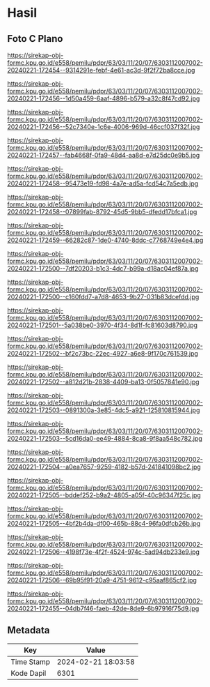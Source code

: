 # Hasil

## Foto C Plano

https://sirekap-obj-formc.kpu.go.id/e558/pemilu/pdpr/63/03/11/20/07/6303112007002-20240221-172454--9314291e-febf-4e61-ac3d-9f2f72ba8cce.jpg

https://sirekap-obj-formc.kpu.go.id/e558/pemilu/pdpr/63/03/11/20/07/6303112007002-20240221-172456--1d50a459-6aaf-4896-b579-a32c8f47cd92.jpg

https://sirekap-obj-formc.kpu.go.id/e558/pemilu/pdpr/63/03/11/20/07/6303112007002-20240221-172456--52c7340e-1c6e-4006-969d-46ccf037f32f.jpg

https://sirekap-obj-formc.kpu.go.id/e558/pemilu/pdpr/63/03/11/20/07/6303112007002-20240221-172457--fab4668f-0fa9-48d4-aa8d-e7d25dc0e9b5.jpg

https://sirekap-obj-formc.kpu.go.id/e558/pemilu/pdpr/63/03/11/20/07/6303112007002-20240221-172458--95473e19-fd98-4a7e-ad5a-fcd54c7a5edb.jpg

https://sirekap-obj-formc.kpu.go.id/e558/pemilu/pdpr/63/03/11/20/07/6303112007002-20240221-172458--07899fab-8792-45d5-9bb5-dfedd17bfca1.jpg

https://sirekap-obj-formc.kpu.go.id/e558/pemilu/pdpr/63/03/11/20/07/6303112007002-20240221-172459--66282c87-1de0-4740-8ddc-c7768749e4e4.jpg

https://sirekap-obj-formc.kpu.go.id/e558/pemilu/pdpr/63/03/11/20/07/6303112007002-20240221-172500--7df20203-b1c3-4dc7-b99a-d18ac04ef87a.jpg

https://sirekap-obj-formc.kpu.go.id/e558/pemilu/pdpr/63/03/11/20/07/6303112007002-20240221-172500--c160fdd7-a7d8-4653-9b27-031b83dcefdd.jpg

https://sirekap-obj-formc.kpu.go.id/e558/pemilu/pdpr/63/03/11/20/07/6303112007002-20240221-172501--5a038be0-3970-4f34-8d1f-fc81603d8790.jpg

https://sirekap-obj-formc.kpu.go.id/e558/pemilu/pdpr/63/03/11/20/07/6303112007002-20240221-172502--bf2c73bc-22ec-4927-a6e8-9f170c761539.jpg

https://sirekap-obj-formc.kpu.go.id/e558/pemilu/pdpr/63/03/11/20/07/6303112007002-20240221-172502--a812d21b-2838-4409-ba13-0f5057841e90.jpg

https://sirekap-obj-formc.kpu.go.id/e558/pemilu/pdpr/63/03/11/20/07/6303112007002-20240221-172503--0891300a-3e85-4dc5-a921-125810815944.jpg

https://sirekap-obj-formc.kpu.go.id/e558/pemilu/pdpr/63/03/11/20/07/6303112007002-20240221-172503--5cd16da0-ee49-4884-8ca8-9f8aa548c782.jpg

https://sirekap-obj-formc.kpu.go.id/e558/pemilu/pdpr/63/03/11/20/07/6303112007002-20240221-172504--a0ea7657-9259-4182-b57d-241841098bc2.jpg

https://sirekap-obj-formc.kpu.go.id/e558/pemilu/pdpr/63/03/11/20/07/6303112007002-20240221-172505--bddef252-b9a2-4805-a05f-40c96347f25c.jpg

https://sirekap-obj-formc.kpu.go.id/e558/pemilu/pdpr/63/03/11/20/07/6303112007002-20240221-172505--4bf2b4da-df00-465b-88c4-96fa0dfcb26b.jpg

https://sirekap-obj-formc.kpu.go.id/e558/pemilu/pdpr/63/03/11/20/07/6303112007002-20240221-172506--4198f73e-4f2f-4524-974c-5ad94db233e9.jpg

https://sirekap-obj-formc.kpu.go.id/e558/pemilu/pdpr/63/03/11/20/07/6303112007002-20240221-172506--69b95f91-20a9-4751-9612-c95aaf865cf2.jpg

https://sirekap-obj-formc.kpu.go.id/e558/pemilu/pdpr/63/03/11/20/07/6303112007002-20240221-172455--04db7f46-faeb-42de-8de9-6b97916f75d9.jpg


## Metadata

| Key        | Value               |
| ---------- | ------------------- |
| Time Stamp | 2024-02-21 18:03:58 |
| Kode Dapil | 6301                |



